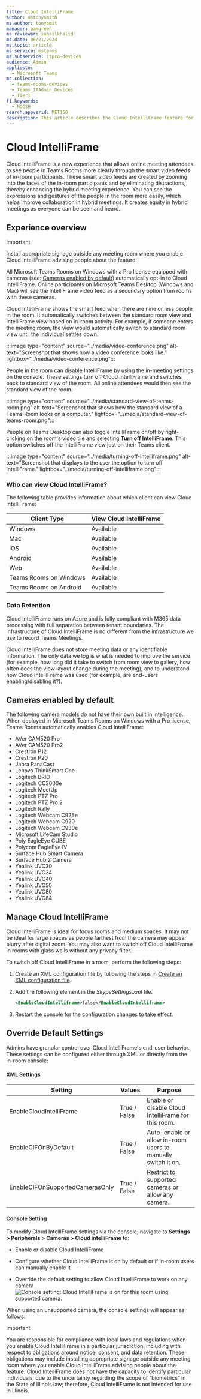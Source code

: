 ```yaml
---
title: Cloud IntelliFrame
author: mstonysmith
ms.author: tonysmit
manager: pamgreen
ms.reviewer: suhailkhalid
ms.date: 08/21/2024
ms.topic: article
ms.service: msteams
ms.subservice: itpro-devices
audience: Admin
appliesto: 
  - Microsoft Teams
ms.collection: 
  - teams-rooms-devices
  - Teams_ITAdmin_Devices
  - Tier1
f1.keywords: 
  - NOCSH
search.appverid: MET150
description: This article describes the Cloud IntelliFrame feature for Teams Rooms.
---
```


# Cloud IntelliFrame

Cloud IntelliFrame is a new experience that allows online meeting attendees to see people in Teams Rooms more clearly through the smart video feeds of in-room participants. These smart video feeds are created by zooming into the faces of the in-room participants and by eliminating distractions, thereby enhancing the hybrid meeting experience. You can see the expressions and gestures of the people in the room more easily, which helps improve collaboration in hybrid meetings. It creates equity in hybrid meetings as everyone can be seen and heard.

## Experience overview

> [!IMPORTANT]
> Install appropriate signage outside any meeting room where you enable Cloud IntelliFrame advising people about the feature.

All Microsoft Teams Rooms on Windows with a Pro license equipped with cameras (see: [Cameras enabled by default](#cameras-enabled-by-default)) automatically opt-in to Cloud IntelliFrame. Online participants on Microsoft Teams Desktop (Windows and Mac) will see the IntelliFrame video feed as a secondary option from rooms with these cameras.

Cloud IntelliFrame shows the smart feed when there are nine or less people in the room. It automatically switches between the standard room view and IntelliFrame view based on in-room activity. For example, if someone enters the meeting room, the view would automatically switch to standard room view until the individual settles down.

:::image type="content" source="../media/video-conference.png" alt-text="Screenshot that shows how a video conference looks like." lightbox="../media/video-conference.png":::

People in the room can disable IntelliFrame by using the in-meeting settings on the console. These settings turn off Cloud IntelliFrame and switches back to standard view of the room. All online attendees would then see the standard view of the room.

:::image type="content" source="../media/standard-view-of-teams-room.png" alt-text="Screenshot that shows how the standard view of a Teams Room looks on a computer." lightbox="../media/standard-view-of-teams-room.png":::

People on Teams Desktop can also toggle IntelliFrame on/off by right-clicking on the room's video tile and selecting **Turn off IntelliFrame**. This option switches off the IntelliFrame view just on their Teams client.

:::image type="content" source="../media/turning-off-intelliframe.png" alt-text="Screenshot that displays to the user the option to turn off IntelliFrame." lightbox="../media/turning-off-intelliframe.png":::

### Who can view Cloud IntelliFrame? 

The following table provides information about which client can view Cloud IntelliFrame:

|Client Type  |View Cloud IntelliFrame  |
|---------|---------|
|Windows     |   Available      |
|Mac     |        Available |
|iOS     |    Available     |
|Android     |  Available       |
|Web     |      Available   |
|Teams Rooms on Windows     |    Available     |
|Teams Rooms on Android     |     Available    |

### Data Retention

Cloud IntelliFrame runs on Azure and is fully compliant with M365 data processing with full separation between tenant boundaries. The infrastructure of Cloud IntelliFrame is no different from the infrastructure we use to record Teams Meetings.

Cloud IntelliFrame does not store meeting data or any identifiable information. The only data we log is what is needed to improve the service (for example, how long did it take to switch from room view to gallery, how often does the view layout change during the meeting), and to understand how Cloud IntelliFrame was used (for example, are end-users enabling/disabling it?).

## Cameras enabled by default

The following camera models do not have their own built in intelligence. When deployed in Microsoft Teams Rooms on Windows with a Pro license, Teams Rooms automatically enables Cloud IntelliFrame:

- AVer CAM520 Pro 
- AVer CAM520 Pro2
- Crestron P12
- Crestron P20
- Jabra PanaCast 
- Lenovo ThinkSmart One
- Logitech BRIO
- Logitech CC3000e
- Logitech MeetUp
- Logitech PTZ Pro
- Logitech PTZ Pro 2
- Logitech Rally
- Logitech Webcam C925e
- Logitech Webcam C920
- Logitech Webcam C930e
- Microsoft LifeCam Studio
- Poly EagleEye CUBE
- Polycom EagleEye IV
- Surface Hub Smart Camera
- Surface Hub 2 Camera 
- Yealink UVC30 
- Yealink UVC34
- Yealink UVC40 
- Yealink UVC50 
- Yealink UVC80 
- Yealink UVC84

## Manage Cloud IntelliFrame

Cloud IntelliFrame is ideal for focus rooms and medium spaces. It may not be ideal for large spaces as people farthest from the camera may appear blurry after digital zoom. You may also want to switch off Cloud IntelliFrame in rooms with glass walls without any privacy filter.

To switch off Cloud IntelliFrame in a room, perform the following steps:

1. Create an XML configuration file by following the steps in [Create an XML configuration file](../rooms/xml-config-file.md).
1. Add the following element in the *SkypeSettings.xml* file.

   ```XML
   <EnableCloudIntelliframe>false</EnableCloudIntelliframe>
   ```

1. Restart the console for the configuration changes to take effect.

## Override Default Settings

Admins have granular control over Cloud IntelliFrame's end-user behavior. These settings can be configured either through XML or directly from the in-room console:

#### XML Settings

|Setting|Values|Purpose|
| -------- | -------- | -------- |
| EnableCloudIntelliFrame|True / False   |Enable or disable Cloud IntelliFrame for this room.|
|EnableCIFOnByDefault|True / False|Auto-enable or allow in-room users to manually switch it on.|
|EnableCIFOnSupportedCamerasOnly|True / False|Restrict to supported cameras or allow any camera.|

#### Console Setting

To modify Cloud IntellIFrame settings via the console, navigate to **Settings > Peripherals > Cameras > Cloud intelliFrame** to:

- Enable or disable Cloud IntelliFrame

- Configure whether Cloud IntelliFrame is on by default or if in-room users can manually enable it

- Override the default setting to allow Cloud IntelliFrame to work on any camera![Console setting: Cloud IntelliFrame is on for this room using supported camera.](media/cloud-intelliframe/on,-supported-cameras-only,-supported-camera-selected.png)

When using an unsupported camera, the console settings will appear as follows:

> [!IMPORTANT]
> You are responsible for compliance with local laws and regulations when you enable Cloud IntelliFrame in a particular jurisdiction, including with respect to obligations around notice, consent, and data retention. These obligations may include installing appropriate signage outside any meeting room where you enable Cloud IntelliFrame advising people about the feature.
> Cloud IntelliFrame does not have the capacity to identify particular individuals, due to the uncertainty regarding the scope of “biometrics” in the State of Illinois law; therefore, Cloud IntelliFrame is not intended for use in Illinois.
